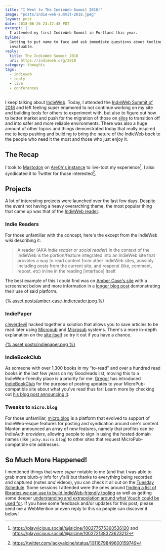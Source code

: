 ```yaml
---
title: "I Went to The IndieWeb Summit 2018!"
image: "posts/indie-web-summit-2018.jpeg"
layout: post
date: 2018-06-26 23:17:48 PDT
excerpt: |
  I attended my first IndieWeb Summit in Portland this year.
byline: |
  Getting to put name to face and ask immediate questions about tooling is
  invaluable.
reply:
  title: The IndieWeb Summit 2018
  uri: https://indieweb.org/2018
category: thoughts
tags:
  - indieweb
  - reply
  - live
  - conferences
---
```


I keep talking about [IndieWeb][]. Today, I attended the [IndieWeb Summit of
2018][1] and left feeling super enamored to not continue working on my site and
building tools for others to experiment with, but also to figure out how to
better market and push for the migration of those on [silos][2] to transition
off and into safer and more reliable environments. There was also a huge amount
of other topics and things demonstrated today that really inspired me to keep
pushing and building to bring the nature of the IndieWeb _back_ to the people
who need it the most and those who just enjoy it.

## The Recap

I took to [Mastodon][] on [Are0h's instance][3] to live-toot my experience[^1].
I also syndicated it to Twitter for those interested[^2].

## Projects

A lot of interesting projects were launched over the last few days. Despite the
event not having a heavy overarching theme, the most popular thing that came up
was that of the [IndieWeb reader][4].

### Indie Readers

For those unfamiliar with the concept, here's the except from the IndieWeb
wiki describing it:

> A reader (AKA _indie reader_ or _social reader_) in the context of 
> the IndieWeb is the portion/feature integrated into an IndieWeb site
> that provides a way to read content from other IndieWeb sites, 
> possibly including posts from the current site, and respond (like,
> comment, repost, etc) inline in the reading [interface] itself.

The best example of this I could find was on [Amber Case's site][5] with
a screenshot below and more information in a [longer blog post][6] demonstrating
their use of said platform.

[{% asset posts/amber-case-indiereader.jpeg %}][6]

### IndiePaper

[cleverdevil][] hacked together a solution that allows you to save articles to
be read later using [Micropub][] and [Microsub][] systems. There's a more
in-depth explanation on the [site itself][7] so try it out if you have a chance.

[{% asset posts/indiepaper.png %}][7]

### IndieBookClub

As someone with over 1,300 books in my "to-read" and over a hundred read books
in the last few years on my Goodreads list, moving this to a IndieWeb-friendly
place is a priority for me. [Gregor][] has introduced [IndieBookClub][8] for the
purpose of posting updates to your MicroPub-compatible site about what you've
read thus far! Learn more by checking out [his blog post announcing it][9].

### Tweaks to `micro.blog`

For those unfamiliar, [micro.blog][] is a platform that evolved to support of
IndieWeb-esque features for posting and syndication around one's content. Manton
announced an array of new features, namely that profiles can be IndieAuth
_providers_, allowing people to sign in using the hosted domain names (like
`jacky.micro.blog`) to other sites that request MicroPub-compatible site
addresses.

## So Much More Happened!

I mentioned things that were _super_ notable to me (and that I was able to grab
more blurb-y info for y'all) but thanks to everything being recorded and
captured (notes _and_ videos), you can check it all out on the [Tuesday
Schedule][10]. Some sessions I attended were the ones around [finding a list of
libraries we can use to build IndieWeb-friendly tooling][11] as well as getting
some deeper [understanding and extrapolation around what Vouch could be used
for][12]. If you have some feedback and/or updates for this post, please send me
a WebMention or even reply to this so people can discover it below!

[mastodon]: /faq/mastodon/
[indieweb]: https://indieweb.org/
[cleverdevil]: https://cleverdevil.io
[gregor]: https://gregorlove.com/
[micro.blog]: https://micro.blog/
[micropub]: https://indieweb.org/Micropub
[microsub]: https://indieweb.org/Microsub
[1]: https://2018.indieweb.org/
[2]: https://indieweb.org/silo
[3]: https://playvicious.social/
[4]: https://indieweb.org/reader
[5]: http://caseorganic.com
[6]: http://caseorganic.com/2014/02/indiereader-subscribe-to-people-from-your-own-site/
[7]: https://indiepaper.cleverdevil.io
[8]: https://indiebookclub.biz/
[9]: https://gregorlove.com/2018/06/announcing-indiebookclub/
[10]: https://indieweb.org/2018/Schedule#Tuesday
[11]: https://indieweb.org/2018/indielib
[12]: https://indieweb.org/2018/vouch
[^1]: <https://playvicious.social/@jalcine/100277575360536120> and <https://playvicious.social/@jalcine/100272138323623212>
[^2]: <https://twitter.com/jackyalcine/status/1011679849600159749>
